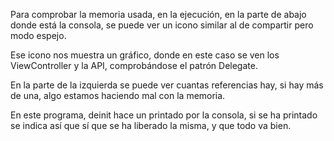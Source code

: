 Para comprobar la memoria usada, en la ejecución, en la parte de abajo donde está la consola, se puede ver un icono similar 
al de compartir pero modo espejo.

Ese icono nos muestra un gráfico, donde en este caso se ven los ViewController y la API, comprobándose el patrón Delegate.

En la parte de la izquierda se puede ver cuantas referencias hay, si hay más de una, algo estamos haciendo mal con la memoria.

En este programa, deinit hace un printado por la consola, si se ha printado se indica así que sí que se ha liberado la misma, 
y que todo va bien.
